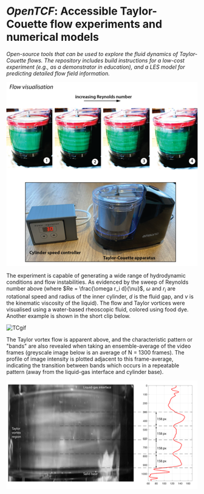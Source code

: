# _OpenTCF_: Accessible Taylor-Couette flow experiments and numerical models

_Open-source tools that can be used to explore the fluid dynamics of Taylor-Couette flows. The repository includes build instructions for a low-cost experiment (e.g., as a demonstrator in education), and a LES model for predicting detailed flow field information._ 

![TCdevice](./Experimental-model/Images/taylor-couette-flow-device.png)

The experiment is capable of generating a wide range of hydrodynamic conditions and flow instabilities. As evidenced by the sweep of Reynolds number above (where $Re = \frac{\omega r_i d}{\nu}$, $\omega$ and $r_i$ are rotational speed and radius of the inner cylinder, $d$ is the fluid gap, and $\nu$ is the kinematic viscosity of the liquid). The flow and Taylor vortices were visualised using a water-based rheoscopic fluid, colored using food dye. Another example is shown in the short clip below.  

![TCgif](./Experimental-model/Images/TCflow.gif)

The Taylor vortex flow is apparent above, and the characteristic pattern or "bands" are also revealed when taking an ensemble-average of the video frames (greyscale image below is an average of N = 1300 frames). The profile of image intensity is plotted adjacent to this frame-average, indicating the transition between bands which occurs in a repeatable pattern (away from the liquid-gas interface and cylinder base).  

![TCprofile](./Experimental-model/Images/taylor-couette-profile.png)
